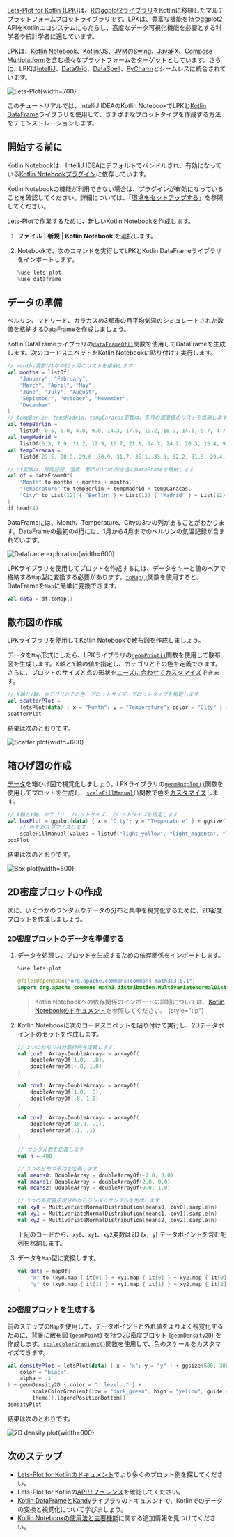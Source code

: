 [//]: # (title: Kotlin用Lets-Plotによるデータ可視化)

[Lets-Plot for Kotlin (LPK)](https://lets-plot.org/kotlin/get-started.html)は、[Rのggplot2ライブラリ](https://ggplot2.tidyverse.org/)をKotlinに移植したマルチプラットフォームプロットライブラリです。LPKは、豊富な機能を持つggplot2 APIをKotlinエコシステムにもたらし、高度なデータ可視化機能を必要とする科学者や統計学者に適しています。

LPKは、[Kotlin Notebook](data-analysis-overview.md#notebooks)、[Kotlin/JS](js-overview.md)、[JVMのSwing](https://docs.oracle.com/javase/8/docs/technotes/guides/swing/)、[JavaFX](https://openjfx.io/)、[Compose Multiplatform](https://www.jetbrains.com/lp/compose-multiplatform/)を含む様々なプラットフォームをターゲットとしています。さらに、LPKは[IntelliJ](https://www.jetbrains.com/idea/)、[DataGrip](https://www.jetbrains.com/datagrip/)、[DataSpell](https://www.jetbrains.com/dataspell/)、[PyCharm](https://www.jetbrains.com/pycharm/)とシームレスに統合されています。

![Lets-Plot](lets-plot-overview.png){width=700}

このチュートリアルでは、IntelliJ IDEAのKotlin NotebookでLPKと[Kotlin DataFrame](https://kotlin.github.io/dataframe/home.html)ライブラリを使用して、さまざまなプロットタイプを作成する方法をデモンストレーションします。

## 開始する前に

Kotlin Notebookは、IntelliJ IDEAにデフォルトでバンドルされ、有効になっている[Kotlin Notebookプラグイン](https://plugins.jetbrains.com/plugin/16340-kotlin-notebook)に依存しています。

Kotlin Notebookの機能が利用できない場合は、プラグインが有効になっていることを確認してください。詳細については、「[環境をセットアップする](kotlin-notebook-set-up-env.md)」を参照してください。

Lets-Plotで作業するために、新しいKotlin Notebookを作成します。

1.  **ファイル** | **新規** | **Kotlin Notebook** を選択します。
2.  Notebookで、次のコマンドを実行してLPKとKotlin DataFrameライブラリをインポートします。

    ```kotlin
    %use lets-plot
    %use dataframe
    ```

## データの準備

ベルリン、マドリード、カラカスの3都市の月平均気温のシミュレートされた数値を格納するDataFrameを作成しましょう。

Kotlin DataFrameライブラリの[`dataFrameOf()`](https://kotlin.github.io/dataframe/createdataframe.html#dataframeof)関数を使用してDataFrameを生成します。次のコードスニペットをKotlin Notebookに貼り付けて実行します。

```kotlin
// months変数は1年の12ヶ月のリストを格納します
val months = listOf(
    "January", "February",
    "March", "April", "May",
    "June", "July", "August",
    "September", "October", "November",
    "December"
)
// tempBerlin、tempMadrid、tempCaracas変数は、各月の温度値のリストを格納します
val tempBerlin =
    listOf(-0.5, 0.0, 4.8, 9.0, 14.3, 17.5, 19.2, 18.9, 14.5, 9.7, 4.7, 1.0)
val tempMadrid =
    listOf(6.3, 7.9, 11.2, 12.9, 16.7, 21.1, 24.7, 24.2, 20.3, 15.4, 9.9, 6.6)
val tempCaracas =
    listOf(27.5, 28.9, 29.6, 30.9, 31.7, 35.1, 33.8, 32.2, 31.3, 29.4, 28.9, 27.6)

// df変数は、月間記録、温度、都市の3つの列を含むDataFrameを格納します
val df = dataFrameOf(
    "Month" to months + months + months,
    "Temperature" to tempBerlin + tempMadrid + tempCaracas,
    "City" to List(12) { "Berlin" } + List(12) { "Madrid" } + List(12) { "Caracas" }
)
df.head(4)
```

DataFrameには、Month、Temperature、Cityの3つの列があることがわかります。DataFrameの最初の4行には、1月から4月までのベルリンの気温記録が含まれています。

![Dataframe exploration](visualization-dataframe-temperature.png){width=600}

LPKライブラリを使用してプロットを作成するには、データをキーと値のペアで格納する`Map`型に変換する必要があります。[`toMap()`](https://kotlinlang.org/api/latest/jvm/stdlib/kotlin.collections/to-map.html)関数を使用すると、DataFrameを`Map`に簡単に変換できます。

```kotlin
val data = df.toMap()
```

## 散布図の作成

LPKライブラリを使用してKotlin Notebookで散布図を作成しましょう。

データを`Map`形式にしたら、LPKライブラリの[`geomPoint()`](https://lets-plot.org/kotlin/api-reference/-lets--plot--kotlin/org.jetbrains.letsPlot.geom/geom-point/index.html)関数を使用して散布図を生成します。X軸とY軸の値を指定し、カテゴリとその色を定義できます。さらに、プロットのサイズと点の形状を[ニーズに合わせてカスタマイズ](https://lets-plot.org/kotlin/aesthetics.html#point-shapes)できます。

```kotlin
// X軸とY軸、カテゴリとその色、プロットサイズ、プロットタイプを指定します
val scatterPlot =
    letsPlot(data) { x = "Month"; y = "Temperature"; color = "City" } + ggsize(600, 500) + geomPoint(shape = 15)
scatterPlot
```

結果は次のとおりです。

![Scatter plot](lets-plot-scatter.svg){width=600}

## 箱ひげ図の作成

[データ](#prepare-the-data)を箱ひげ図で視覚化しましょう。LPKライブラリの[`geomBoxplot()`](https://lets-plot.org/kotlin/api-reference/-lets--plot--kotlin/org.jetbrains.letsPlot.geom/geom-boxplot.html)関数を使用してプロットを生成し、[`scaleFillManual()`](https://lets-plot.org/kotlin/api-reference/-lets--plot--kotlin/org.jetbrains.letsPlot.scale/scale-fill-manual.html)関数で色を[カスタマイズ](https://lets-plot.org/kotlin/aesthetics.html#point-shapes)します。

```kotlin
// X軸とY軸、カテゴリ、プロットサイズ、プロットタイプを指定します
val boxPlot = ggplot(data) { x = "City"; y = "Temperature" } + ggsize(700, 500) + geomBoxplot { fill = "City" } +
    // 色をカスタマイズします        
    scaleFillManual(values = listOf("light_yellow", "light_magenta", "light_green"))
boxPlot
```

結果は次のとおりです。

![Box plot](box-plot.svg){width=600}

## 2D密度プロットの作成

次に、いくつかのランダムなデータの分布と集中を視覚化するために、2D密度プロットを作成しましょう。

### 2D密度プロットのデータを準備する

1.  データを処理し、プロットを生成するための依存関係をインポートします。

    ```kotlin
    %use lets-plot

    @file:DependsOn("org.apache.commons:commons-math3:3.6.1")
    import org.apache.commons.math3.distribution.MultivariateNormalDistribution
    ```

    > Kotlin Notebookへの依存関係のインポートの詳細については、[Kotlin Notebookのドキュメント](https://www.jetbrains.com/help/idea/kotlin-notebook.html#add-dependencies)を参照してください。
    > {style="tip"}

2.  Kotlin Notebookに次のコードスニペットを貼り付けて実行し、2Dデータポイントのセットを作成します。

    ```kotlin
    // 3つの分布の共分散行列を定義します
    val cov0: Array<DoubleArray> = arrayOf(
        doubleArrayOf(1.0, -.8),
        doubleArrayOf(-.8, 1.0)
    )
    
    val cov1: Array<DoubleArray> = arrayOf(
        doubleArrayOf(1.0, .8),
        doubleArrayOf(.8, 1.0)
    )
    
    val cov2: Array<DoubleArray> = arrayOf(
        doubleArrayOf(10.0, .1),
        doubleArrayOf(.1, .1)
    )
    
    // サンプル数を定義します
    val n = 400
    
    // 3つの分布の平均を定義します
    val means0: DoubleArray = doubleArrayOf(-2.0, 0.0)
    val means1: DoubleArray = doubleArrayOf(2.0, 0.0)
    val means2: DoubleArray = doubleArrayOf(0.0, 1.0)
    
    // 3つの多変量正規分布からランダムサンプルを生成します
    val xy0 = MultivariateNormalDistribution(means0, cov0).sample(n)
    val xy1 = MultivariateNormalDistribution(means1, cov1).sample(n)
    val xy2 = MultivariateNormalDistribution(means2, cov2).sample(n)
    ```

    上記のコードから、`xy0`、`xy1`、`xy2`変数は2D (`x, y`) データポイントを含む配列を格納します。

3.  データを`Map`型に変換します。

    ```kotlin
    val data = mapOf(
        "x" to (xy0.map { it[0] } + xy1.map { it[0] } + xy2.map { it[0] }).toList(),
        "y" to (xy0.map { it[1] } + xy1.map { it[1] } + xy2.map { it[1] }).toList()
    )
    ```

### 2D密度プロットを生成する

前のステップの`Map`を使用して、データポイントと外れ値をよりよく視覚化するために、背景に散布図 (`geomPoint`) を持つ2D密度プロット (`geomDensity2D`) を作成します。[`scaleColorGradient()`](https://lets-plot.org/kotlin/api-reference/-lets--plot--kotlin/org.jetbrains.letsPlot.scale/scale-color-gradient.html)関数を使用して、色のスケールをカスタマイズできます。

```kotlin
val densityPlot = letsPlot(data) { x = "x"; y = "y" } + ggsize(600, 300) + geomPoint(
    color = "black",
    alpha = .1
) + geomDensity2D { color = "..level.." } +
        scaleColorGradient(low = "dark_green", high = "yellow", guide = guideColorbar(barHeight = 10, barWidth = 300)) +
        theme().legendPositionBottom()
densityPlot
```

結果は次のとおりです。

![2D density plot](2d-density-plot.svg){width=600}

## 次のステップ

*   [Lets-Plot for Kotlinのドキュメント](https://lets-plot.org/kotlin/charts.html)でより多くのプロット例を探してください。
*   Lets-Plot for Kotlinの[APIリファレンス](https://lets-plot.org/kotlin/api-reference/)を確認してください。
*   [Kotlin DataFrame](https://kotlin.github.io/dataframe/info.html)と[Kandy](https://kotlin.github.io/kandy/welcome.html)ライブラリのドキュメントで、Kotlinでのデータの変換と視覚化について学びましょう。
*   [Kotlin Notebookの使用法と主要機能](https://www.jetbrains.com/help/idea/kotlin-notebook.html)に関する追加情報を見つけてください。